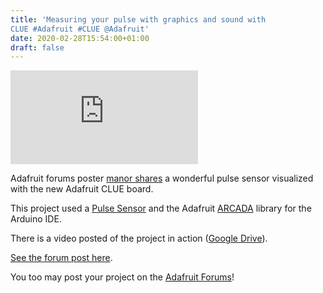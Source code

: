 ```yaml
---
title: 'Measuring your pulse with graphics and sound with
CLUE #Adafruit #CLUE @Adafruit'
date: 2020-02-28T15:54:00+01:00
draft: false
---
```


[![](https://forums.adafruit.com/download/file.php?id=73713)](https://forums.adafruit.com/viewtopic.php?f=19&t=162765&p=800499#p800499)

Adafruit forums poster [manor shares](https://forums.adafruit.com/viewtopic.php?f=19&t=162765&p=800499#p800499) a wonderful pulse sensor visualized with the new Adafruit CLUE board.

This project used a [Pulse Sensor](https://www.adafruit.com/product/1093) and the Adafruit [ARCADA](https://github.com/adafruit/Adafruit_Arcada) library for the Arduino IDE.

There is a video posted of the project in action ([Google Drive](https://drive.google.com/file/d/1C5IEU9FjHfZpMWLI4ylCX6M2jRb_M3qy/view)).

[See the forum post here](https://forums.adafruit.com/viewtopic.php?f=19&t=162765&p=800499#p800499).

You too may post your project on the [Adafruit Forums](https://forums.adafruit.com/index.php)!
